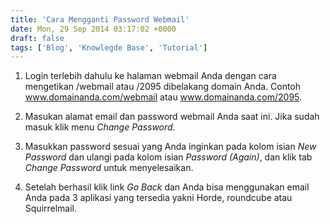 ```yaml
---
title: 'Cara Mengganti Password Webmail'
date: Mon, 29 Sep 2014 03:17:02 +0000
draft: false
tags: ['Blog', 'Knowlegde Base', 'Tutorial']
---
```


1.  Login terlebih dahulu ke halaman webmail Anda dengan cara mengetikan /webmail atau /2095 dibelakang domain Anda. Contoh www.domainanda.com/webmail atau www.domainanda.com/2095.
    
2.  Masukan alamat email dan password webmail Anda saat ini. Jika sudah masuk klik menu _Change Password._
    
3.  Masukkan password sesuai yang Anda inginkan pada kolom isian _New Password_ dan ulangi pada kolom isian _Password (Again)_, dan klik tab _Change Password_ untuk menyelesaikan.
    
4.  Setelah berhasil klik link _Go Back_ dan Anda bisa menggunakan email Anda pada 3 aplikasi yang tersedia yakni Horde, roundcube atau Squirrelmail.